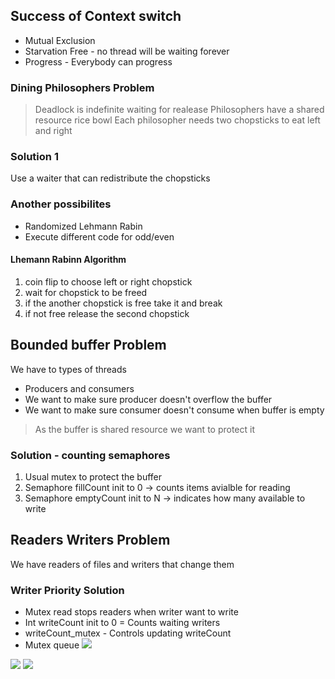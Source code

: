 ## Success of Context switch
- Mutual Exclusion
- Starvation Free - no thread will be waiting forever
- Progress - Everybody can progress
### Dining Philosophers Problem
> Deadlock is indefinite waiting for realease
Philosophers have a shared resource rice bowl
Each philosopher needs two chopsticks to eat left and right
### Solution 1
Use a waiter that can redistribute the chopsticks
### Another possibilites
- Randomized Lehmann Rabin
- Execute different code for odd/even
#### Lhemann Rabinn Algorithm
1) coin flip to choose left or right chopstick
2) wait for chopstick to be freed
3) if the another chopstick is free take it and break
4) if not free release the second chopstick
## Bounded buffer Problem
We have to types of threads
- Producers and consumers 
- We want to make sure producer doesn't overflow the buffer
- We want to make sure consumer doesn't consume when buffer is empty
> As the buffer is shared resource we want to protect it
### Solution - counting semaphores
1) Usual mutex to protect the buffer
2) Semaphore fillCount init to 0 -> counts items avialble for reading
3) Semaphore emptyCount init to N -> indicates how many available to write
## Readers Writers Problem
We have readers of files and writers that change them
### Writer Priority Solution
- Mutex read stops readers when writer want to write
- Int writeCount init to 0 = Counts waiting writers
- writeCount_mutex - Controls updating writeCount
- Mutex queue
![](https://i.imgur.com/9vSZTrU.png)

![](https://i.imgur.com/Oo3MxGn.png)
![](https://i.imgur.com/JhOpv79.png)
